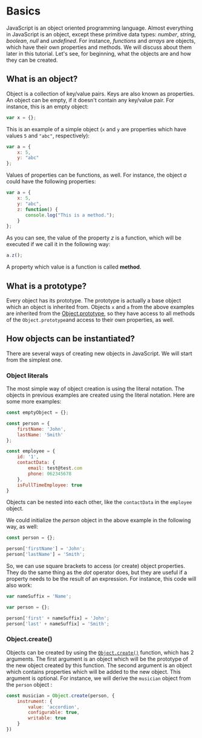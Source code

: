 # Basics

JavaScript is an object oriented programming language. Almost everything in JavaScript is an object, except these primitive data types: *number*, *string*, *boolean*, *null* and *undefined*. For instance, *functions* and *arrays* are objects, which have their own properties and methods. We will discuss about them later in this tutorial. Let's see, for beginning, what the objects are and how they can be created.

## What is an object?

Object is a collection of key/value pairs. Keys are also known as properties. An object can be empty, if it doesn't contain any key/value pair. For instance, this is an empty object:

``` JavaScript
var x = {};
```

This is an example of a simple object (`x` and `y` are properties which have values `5` and `"abc"`, respectively):
``` JavaScript
var a = {
    x: 5,
    y: "abc"
};
```

Values of properties can be functions, as well. For instance, the object *a* could have the following properties: 

``` JavaScript
var a = {
    x: 5,
    y: "abc",
    z: function() {
       console.log("This is a method.");
    }
};
```

As you can see, the value of the property *z* is a function, which will be executed if we call it in the following way:
```JavaScript
a.z();
```

A property which value is a function is called **method**.

## What is a prototype?
Every object has its prototype. The prototype is actually a base object which an object is inherited from. Objects `x` and `a` from the above examples are inherited from the [Object.prototype](https://developer.mozilla.org/en-US/docs/Web/JavaScript/Reference/Global_Objects/Object/prototype), so they have access to all methods of the `Object.prototype`and access to their own properties, as well.

## How objects can be instantiated?

There are several ways of creating new objects in JavaScript. We will start from the simplest one.

### Object literals

The most simple way of object creation is using the literal notation. The objects in previous examples are created using the literal notation. Here are some more examples:

```JavaScript
const emptyObject = {};

const person = {
    firstName: 'John',
    lastName: 'Smith'
};

const employee = {
    id: '1',
    contactData: {
        email: test@test.com
        phone: 062345678
    },
    isFullTimeEmployee: true
}
```

Objects can be nested into each other, like the `contactData` in the `employee` object.

We could initialize the *person* object in the above example in the following way, as well:
```JavaScript
const person = {};

person['firstName'] = 'John';
person['lastName'] = 'Smith';
```

So, we can use square brackets to access (or create) object properties. They do the same thing as the *dot* operator does, but they are useful if a property needs to be the result of an expression. For instance, this code will also work:

```JavaScript
var nameSuffix = 'Name';

var person = {};

person['first' + nameSuffix] = 'John';
person['last' + nameSuffix] = 'Smith';
```

### Object.create()

Objects can be created by using the [`Object.create()`](https://developer.mozilla.org/en-US/docs/Web/JavaScript/Reference/Global_Objects/Object/create) function, which has 2 arguments. The first argument is an object which will be the prototype of the new object created by this function. The second argument is an object which contains properties which will be added to the new object. This argument is optional. For instance, we will derive the `musician` object from the `person` object :
``` JavaScript
const musician = Object.create(person, {
    instrument: {
        value: 'accordion',
        configurable: true,
        writable: true
    }
})
```

